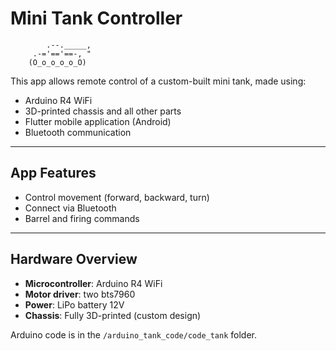 
# Mini Tank Controller

```
        .--._____,
     .-='=='==-, "
    (O_o_o_o_o_O)
```

This app allows remote control of a custom-built mini tank, made using:
- Arduino R4 WiFi
- 3D-printed chassis and all other parts
- Flutter mobile application (Android)
- Bluetooth communication

---

## App Features

- Control movement (forward, backward, turn)
- Connect via Bluetooth
- Barrel and firing commands

---

## Hardware Overview

- **Microcontroller**: Arduino R4 WiFi
- **Motor driver**: two bts7960
- **Power**: LiPo battery 12V
- **Chassis**: Fully 3D-printed (custom design)

Arduino code is in the `/arduino_tank_code/code_tank` folder.
